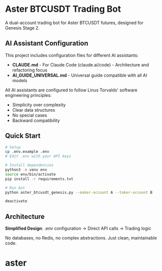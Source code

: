 
# Aster BTCUSDT Trading Bot

A dual-account trading bot for Aster BTCUSDT futures, designed for Genesis Stage 2.

## AI Assistant Configuration

This project includes configuration files for different AI assistants:

- **CLAUDE.md** - For Claude Code (claude.ai/code) - Architecture and refactoring focus
- **AI_GUIDE_UNIVERSAL.md** - Universal guide compatible with all AI models

All AI assistants are configured to follow Linus Torvalds' software engineering principles:
- Simplicity over complexity
- Clear data structures
- No special cases
- Backward compatibility

## Quick Start

```bash
# Setup
cp .env.example .env
# Edit .env with your API keys

# Install dependencies
python3 -m venv env
source env/bin/activate
pip install -r requirements.txt

# Run bot
python aster_btcusdt_genesis.py --maker-account A --taker-account B

deactivate
```

## Architecture

**Simplified Design**: .env configuration → Direct API calls → Trading logic

No databases, no Redis, no complex abstractions. Just clean, maintainable code.
# aster
